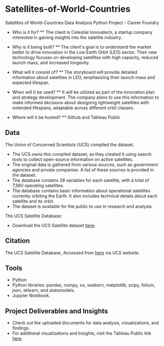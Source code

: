 # Satellites-of-World-Countries
Satellites of World-Countries Data Analysis Python Project - Career Foundry

* Who is it for?
**  The client is Celestial Innovatech, a startup company interested in gaining insights into the satellite industry.


* Why is it being built?
**  The client's goal is to understand the market better to drive innovation in the Low Earth Orbit (LEO) sector. Their new technology focuses on developing satellites with high capacity, reduced launch mass, and increased longevity.


* What will it consist of?
**  The storyboard will provide detailed information about satellites in LEO, emphasizing their launch mass and expected lifespan.


* When will it be used?
**  It will be utilized as part of the innovation plan and strategy development. The company plans to use this information to make informed decisions about designing lightweight satellites with extended lifespans, adaptable across different orbit classes.


* Where will it be hosted?
**  Github and Tableau Public


## Data
The Union of Concerned Scientists (UCS) compiled the dataset.

* The UCS owns this compiled dataset, as they created it using search tools to collect open-source information on active
satellites. 
* The original data is gathered from various sources, such as government agencies and private companies. A list
of these sources is provided in the dataset.
* The database contains 28 variables for each satellite, with a total of 7,560 operating satellites.
* The database contains basic information about operational satellites currently orbiting the Earth. It also includes
technical details about each satellite and its orbit.
* The dataset is available for the public to use in research and analysis.

The UCS Satellite Database:
* Download the UCS Satellite dataset [here](https://www.ucsusa.org/media/11492).


## Citation 
The UCS Satellite Database, Accessed from [here](https://www.ucsusa.org/resources/satellite-database) via UCS website.


## Tools
* Python
* Python libraries: pandas, numpy, os, seaborn, matplotilb, scipy, folium, json, sklearn, and statsmodels.
* Jupyter Notebook.


## Project Deliverables and Insights
* Check out the uploaded documents for data analysis, visualizations, and findings.
* For additional visualizations and Insights, visit the Tableau Public link [here](https://public.tableau.com/views/Task-6-7/Story1?:language=en-US&:sid=DB2EE7820C2241DF872D0BDAF4D4DA20-0:0&:redirect=auth&:display_count=n&:origin=viz_share_link).




